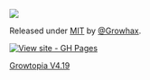 ![](https://komarev.com/ghpvc/?username=GrowHax&style=flat-square)

Released under [MIT](/LICENSE) by [@Growhax](https://github.com/Growhax).

[![View site - GH Pages](https://img.shields.io/badge/View_site-GH_Pages-2ea44f?style=for-the-badge)](https://growhax.github.io/GrowPai/)

<a href="#" div align="center" class="button">Growtopia V4.19</a>
